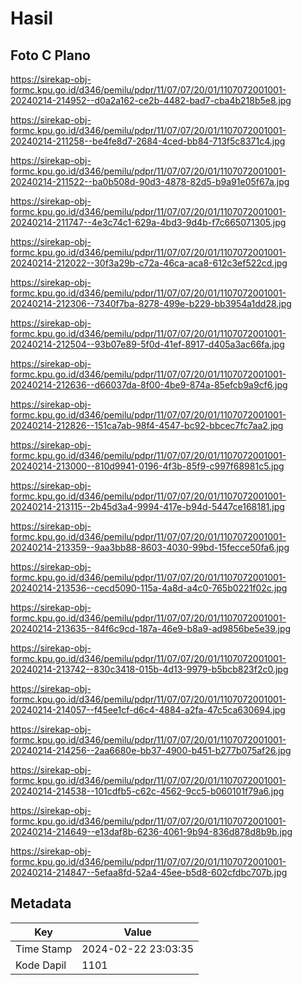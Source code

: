 # Hasil

## Foto C Plano

https://sirekap-obj-formc.kpu.go.id/d346/pemilu/pdpr/11/07/07/20/01/1107072001001-20240214-214952--d0a2a162-ce2b-4482-bad7-cba4b218b5e8.jpg

https://sirekap-obj-formc.kpu.go.id/d346/pemilu/pdpr/11/07/07/20/01/1107072001001-20240214-211258--be4fe8d7-2684-4ced-bb84-713f5c8371c4.jpg

https://sirekap-obj-formc.kpu.go.id/d346/pemilu/pdpr/11/07/07/20/01/1107072001001-20240214-211522--ba0b508d-90d3-4878-82d5-b9a91e05f67a.jpg

https://sirekap-obj-formc.kpu.go.id/d346/pemilu/pdpr/11/07/07/20/01/1107072001001-20240214-211747--4e3c74c1-629a-4bd3-9d4b-f7c665071305.jpg

https://sirekap-obj-formc.kpu.go.id/d346/pemilu/pdpr/11/07/07/20/01/1107072001001-20240214-212022--30f3a29b-c72a-46ca-aca8-612c3ef522cd.jpg

https://sirekap-obj-formc.kpu.go.id/d346/pemilu/pdpr/11/07/07/20/01/1107072001001-20240214-212306--7340f7ba-8278-499e-b229-bb3954a1dd28.jpg

https://sirekap-obj-formc.kpu.go.id/d346/pemilu/pdpr/11/07/07/20/01/1107072001001-20240214-212504--93b07e89-5f0d-41ef-8917-d405a3ac66fa.jpg

https://sirekap-obj-formc.kpu.go.id/d346/pemilu/pdpr/11/07/07/20/01/1107072001001-20240214-212636--d66037da-8f00-4be9-874a-85efcb9a9cf6.jpg

https://sirekap-obj-formc.kpu.go.id/d346/pemilu/pdpr/11/07/07/20/01/1107072001001-20240214-212826--151ca7ab-98f4-4547-bc92-bbcec7fc7aa2.jpg

https://sirekap-obj-formc.kpu.go.id/d346/pemilu/pdpr/11/07/07/20/01/1107072001001-20240214-213000--810d9941-0196-4f3b-85f9-c997f68981c5.jpg

https://sirekap-obj-formc.kpu.go.id/d346/pemilu/pdpr/11/07/07/20/01/1107072001001-20240214-213115--2b45d3a4-9994-417e-b94d-5447ce168181.jpg

https://sirekap-obj-formc.kpu.go.id/d346/pemilu/pdpr/11/07/07/20/01/1107072001001-20240214-213359--9aa3bb88-8603-4030-99bd-15fecce50fa6.jpg

https://sirekap-obj-formc.kpu.go.id/d346/pemilu/pdpr/11/07/07/20/01/1107072001001-20240214-213536--cecd5090-115a-4a8d-a4c0-765b0221f02c.jpg

https://sirekap-obj-formc.kpu.go.id/d346/pemilu/pdpr/11/07/07/20/01/1107072001001-20240214-213635--84f6c9cd-187a-46e9-b8a9-ad9856be5e39.jpg

https://sirekap-obj-formc.kpu.go.id/d346/pemilu/pdpr/11/07/07/20/01/1107072001001-20240214-213742--830c3418-015b-4d13-9979-b5bcb823f2c0.jpg

https://sirekap-obj-formc.kpu.go.id/d346/pemilu/pdpr/11/07/07/20/01/1107072001001-20240214-214057--f45ee1cf-d6c4-4884-a2fa-47c5ca630694.jpg

https://sirekap-obj-formc.kpu.go.id/d346/pemilu/pdpr/11/07/07/20/01/1107072001001-20240214-214256--2aa6680e-bb37-4900-b451-b277b075af26.jpg

https://sirekap-obj-formc.kpu.go.id/d346/pemilu/pdpr/11/07/07/20/01/1107072001001-20240214-214538--101cdfb5-c62c-4562-9cc5-b060101f79a6.jpg

https://sirekap-obj-formc.kpu.go.id/d346/pemilu/pdpr/11/07/07/20/01/1107072001001-20240214-214649--e13daf8b-6236-4061-9b94-836d878d8b9b.jpg

https://sirekap-obj-formc.kpu.go.id/d346/pemilu/pdpr/11/07/07/20/01/1107072001001-20240214-214847--5efaa8fd-52a4-45ee-b5d8-602cfdbc707b.jpg


## Metadata

| Key        | Value               |
| ---------- | ------------------- |
| Time Stamp | 2024-02-22 23:03:35 |
| Kode Dapil | 1101                |



